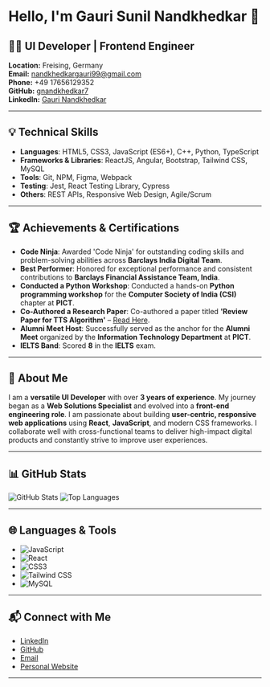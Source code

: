 # Hello, I'm **Gauri Sunil Nandkhedkar** 👋

## 👩‍💻 **UI Developer | Frontend Engineer**  
**Location:** Freising, Germany  
**Email:** [nandkhedkargauri99@gmail.com](mailto:nandkhedkargauri99@gmail.com)  
**Phone:** +49 17656129352  
**GitHub:** [gnandkhedkar7](https://github.com/gnandkhedkar7)  
**LinkedIn:** [Gauri Nandkhedkar](https://www.linkedin.com/in/gnandkhedkar7/)

---

## 💡 **Technical Skills**

- **Languages**: HTML5, CSS3, JavaScript (ES6+), C++, Python, TypeScript
- **Frameworks & Libraries**: ReactJS, Angular, Bootstrap, Tailwind CSS, MySQL
- **Tools**: Git, NPM, Figma, Webpack
- **Testing**: Jest, React Testing Library, Cypress
- **Others**: REST APIs, Responsive Web Design, Agile/Scrum

---

## 🏆 **Achievements & Certifications**

- **Code Ninja**: Awarded 'Code Ninja' for outstanding coding skills and problem-solving abilities across **Barclays India Digital Team**.
- **Best Performer**: Honored for exceptional performance and consistent contributions to **Barclays Financial Assistance Team, India**.
- **Conducted a Python Workshop**: Conducted a hands-on **Python programming workshop** for the **Computer Society of India (CSI)** chapter at **PICT**.
- **Co-Authored a Research Paper**: Co-authored a paper titled **'Review Paper for TTS Algorithm'** – [Read Here](https://uijrt.com/paper/review-paper-for-tts-algorithm).
- **Alumni Meet Host**: Successfully served as the anchor for the **Alumni Meet** organized by the **Information Technology Department** at **PICT**.
- **IELTS Band**: Scored **8** in the **IELTS** exam.

---

## 🌱 **About Me**

I am a **versatile UI Developer** with over **3 years of experience**. My journey began as a **Web Solutions Specialist** and evolved into a **front-end engineering role**. I am passionate about building **user-centric, responsive web applications** using **React**, **JavaScript**, and modern CSS frameworks. I collaborate well with cross-functional teams to deliver high-impact digital products and constantly strive to improve user experiences.

---

## 📊 **GitHub Stats**

![GitHub Stats](https://github-readme-stats.vercel.app/api?username=gnandkhedkar7&show_icons=true&count_private=true&hide_title=true&theme=radical)
![Top Languages](https://github-readme-stats.vercel.app/api/top-langs/?username=gnandkhedkar7&layout=compact&theme=radical)

---

## 🌐 **Languages & Tools**

- ![JavaScript](https://img.shields.io/badge/JavaScript-%23f7df1e.svg?style=flat&logo=javascript&logoColor=white)
- ![React](https://img.shields.io/badge/React-%2320232a.svg?style=flat&logo=react&logoColor=%2361DAFB)
- ![CSS3](https://img.shields.io/badge/CSS3-%233366CC.svg?style=flat&logo=css3&logoColor=white)
- ![Tailwind CSS](https://img.shields.io/badge/Tailwind%20CSS-%2338BDF8.svg?style=flat&logo=tailwind-css&logoColor=white)
- ![MySQL](https://img.shields.io/badge/MySQL-%234479A1.svg?style=flat&logo=mysql&logoColor=white)

---

## 📬 **Connect with Me**

- [LinkedIn](https://www.linkedin.com/in/gnandkhedkar7/)
- [GitHub](https://github.com/gnandkhedkar7)
- [Email](mailto:nandkhedkargauri99@gmail.com)
- [Personal Website](https://my-portfolio-psi-ten-80.vercel.app/)

---
